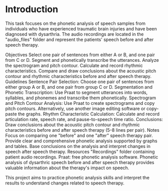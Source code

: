 # Introduction
This task focuses on the phonetic analysis of speech samples from individuals who have experienced traumatic brain injuries and have been diagnosed with dysarthria. The audio recordings are located in the "audio_files" folder and represent the patients' speech before and after speech therapy.


Objectives
Select one pair of sentences from either A or B, and one pair from C or D.
Segment and phonetically transcribe the utterances.
Analyze the spectrogram and pitch contour.
Calculate and record rhythmic characteristics.
Compare and draw conclusions about the acoustic pitch contour and rhythmic characteristics before and after speech therapy.
Guidelines
Sentence Pair Selection: Choose one pair of sentences from either group A or B, and one pair from group C or D.
Segmentation and Phonetic Transcription: Use Praat to segment utterances into words, syllables, and phonemes and transcribe them phonetically.
Spectrogram and Pitch Contour Analysis:
Use Praat to create spectrograms and copy pitch contours.
Alternatively, use another image editing software or copy-paste the graphs.
Rhythm Characteristic Calculation: Calculate and record articulation rate, speech rate, and pause-to-speech time ratio.
Conclusions: Draw conclusions about the acoustic pitch contour and rhythmic characteristics before and after speech therapy (5-8 lines per pair).
Notes
Focus on comparing one "before" and one "after" speech therapy pair.
Provide clear and comprehensive phonetic analysis supported by graphs and tables.
Base conclusions on the analysis and interpret changes in speech after speech therapy.
Resources
"Recordings" folder containing patient audio recordings.
Praat: free phonetic analysis software.
Phonetic analysis of dysarthric speech before and after speech therapy provides valuable information about the therapy's impact on speech.

This project aims to practice phonetic analysis skills and interpret the results to understand changes related to speech therapy.
